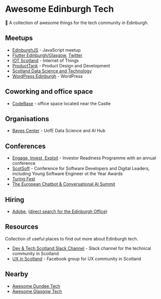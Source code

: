 # Awesome Edinburgh Tech

🏴󠁧󠁢󠁳󠁣󠁴󠁿 A collection of awesome things for the tech community in Edinburgh.

## Meetups

- [EdinburghJS](https://www.edinburghjs.org) - JavaScript meetup
- [Flutter Edinburgh/Glasgow](https://www.meetup.com/flutter-edin-glas/), [Twitter](https://twitter.com/flutterscotland)
- [IOT Scotland](https://www.meetup.com/iotscotland/) - Internet of Things
- [ProductTank](https://www.meetup.com/producttankedi/) - Product Design and Development
- [Scotland Data Science and Technology](https://www.meetup.com/scotland-data-science-technology-meetup/)
- [WordPress Edinburgh](https://www.meetup.com/wordpress-edinburgh/) - WordPress

## Coworking and office space

- [CodeBase](https://www.thisiscodebase.com/) - office space located near the Castle

## Organisations

- [Bayes Center](https://www.ed.ac.uk/bayes) - UofE Data Science and AI Hub


## Conferences

- [Engage, Invest, Exploit](https://www.eie-invest.com/) - Investor Readiness Programme with an annual conference
- [ScotSoft](https://scotsoft.scot) - Conference for Software Developers and Digital Leaders, including Young Software Engineer ot the Year Awards
- [Turing Fest](https://www.turingfest.com/)
- [The European Chatbot & Conversational AI Summit](https://theeuropeanchatbot.com/)

## Hiring

- [Adobe](https://www.adobe.com/careers.html), ([direct search for the Edinburgh Office](https://adobe.wd5.myworkdayjobs.com/external_experienced?locations=3ba4ecdf4893100bc84ae0da81726bfc))

## Resources

Collection of useful places to find out more about Edinburgh tech.

* [Dev & Tech Scotland Slack Channel](http://links.devtech.scot/slack) - Slack channel for the technical community in Scotland
* [UX in Scotland](https://www.facebook.com/groups/1436030413315813) - Facebook group for UX community in Scotland

## Nearby

- [Awesome Dundee Tech](https://github.com/dougaitken/awesome-dundee-tech)
- [Awesome Glasgow Tech](https://github.com/AddJam/awesome-glasgow-tech)
